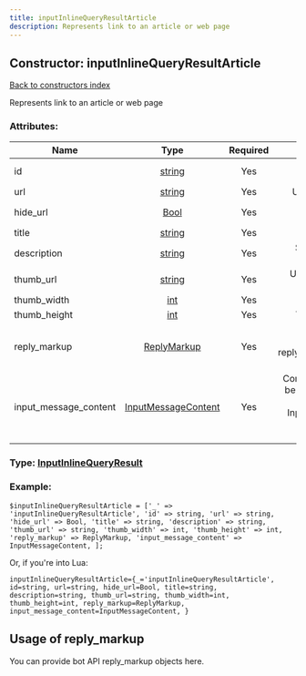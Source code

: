 ```yaml
---
title: inputInlineQueryResultArticle
description: Represents link to an article or web page
---
```

## Constructor: inputInlineQueryResultArticle  
[Back to constructors index](index.md)



Represents link to an article or web page

### Attributes:

| Name     |    Type       | Required | Description |
|----------|:-------------:|:--------:|------------:|
|id|[string](../types/string.md) | Yes|Unique identifier of this result|
|url|[string](../types/string.md) | Yes|Url of the result, if exists|
|hide\_url|[Bool](../types/Bool.md) | Yes|True, if url must be not shown|
|title|[string](../types/string.md) | Yes|Title of the result|
|description|[string](../types/string.md) | Yes|Short description of the result|
|thumb\_url|[string](../types/string.md) | Yes|Url of the result thumb, if exists|
|thumb\_width|[int](../types/int.md) | Yes|Thumb width, if known|
|thumb\_height|[int](../types/int.md) | Yes|Thumb height, if known|
|reply\_markup|[ReplyMarkup](../types/ReplyMarkup.md) | Yes|Message reply markup, should be of type replyMarkupInlineKeyboard or null|
|input\_message\_content|[InputMessageContent](../types/InputMessageContent.md) | Yes|Content of the message to be sent, should be of type inputMessageText or InputMessageLocation or InputMessageVenue or InputMessageContact|



### Type: [InputInlineQueryResult](../types/InputInlineQueryResult.md)


### Example:

```
$inputInlineQueryResultArticle = ['_' => 'inputInlineQueryResultArticle', 'id' => string, 'url' => string, 'hide_url' => Bool, 'title' => string, 'description' => string, 'thumb_url' => string, 'thumb_width' => int, 'thumb_height' => int, 'reply_markup' => ReplyMarkup, 'input_message_content' => InputMessageContent, ];
```  

Or, if you're into Lua:  


```
inputInlineQueryResultArticle={_='inputInlineQueryResultArticle', id=string, url=string, hide_url=Bool, title=string, description=string, thumb_url=string, thumb_width=int, thumb_height=int, reply_markup=ReplyMarkup, input_message_content=InputMessageContent, }

```



## Usage of reply_markup

You can provide bot API reply_markup objects here.  


